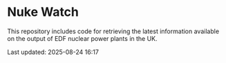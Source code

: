 # Nuke Watch

This repository includes code for retrieving the latest information available on the output of EDF nuclear power plants in the UK.

Last updated: 2025-08-24 16:17